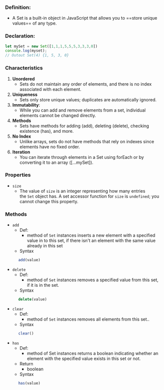 ### Definition:
- A Set is a built-in object in JavaScript that allows you to ==store unique values== of any type.
### Declaration:
```js
let mySet = new Set([1,1,1,5,5,5,3,3,3,0])
console.log(myset);
// Outout Set(4) {1, 5, 3, 0}
```
### Characteristics
1. **Unordered**
	* Sets do not maintain any order of elements, and there is no index associated with each element.
2. **Uniqueness**
	- Sets only store unique values; duplicates are automatically ignored.
3. **Immutability**:
	- While you can add and remove elements from a set, individual elements cannot be changed directly.
1. **Methods**
	- Sets have methods for adding (add), deleting (delete), checking existence (has), and more.
2. **No Index**
	* Unlike arrays, sets do not have methods that rely on indexes since elements have no fixed order.
3. **Iteration**
	* You can iterate through elements in a Set using forEach or by converting it to an array ([...mySet]).
### Properties
- `size`
	- The value of `size` is an integer representing how many entries the `Set` object has. A set accessor function for `size` is `undefined`; you cannot change this property.
### Methods 
- `add`
	- Def: 
		- method of `Set` instances inserts a new element with a specified value in to this set, if there isn't an element with the same value already in this set
	- Syntax
```js
      add(value)
```
- `delete`
	- Def: 
		- method of `Set` instances removes a specified value from this set, if it is in the set.
	- Syntax
```js
      delete(value)
```
- `clear`
	- Def: 
		- method of `Set` instances removes all elements from this set..
	- Syntax
```js
      clear()
```
- `has`
	- Def: 
		- method of Set instances returns a boolean indicating whether an element with the specified value exists in this set or not.
	- Return
		- boolean 
	- Syntax
```js
      has(value)
```